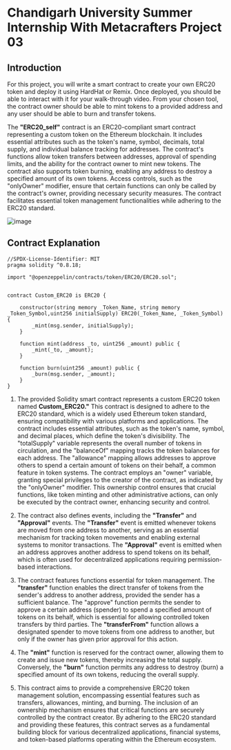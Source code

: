 # Chandigarh University Summer Internship With Metacrafters Project 03 

## Introduction 

For this project, you will write a smart contract to create your own ERC20 token and deploy it using HardHat or Remix. Once deployed, you should be able to interact with it for your walk-through video. From your chosen tool, the contract owner should be able to mint tokens to a provided address and any user should be able to burn and transfer tokens.

The **"ERC20_self"** contract is an ERC20-compliant smart contract representing a custom token on the Ethereum blockchain. It includes essential attributes such as the token's name, symbol, decimals, total supply, and individual balance tracking for addresses. The contract's functions allow token transfers between addresses, approval of spending limits, and the ability for the contract owner to mint new tokens. The contract also supports token burning, enabling any address to destroy a specified amount of its own tokens. Access controls, such as the "onlyOwner" modifier, ensure that certain functions can only be called by the contract's owner, providing necessary security measures. The contract facilitates essential token management functionalities while adhering to the ERC20 standard.

![image](https://github.com/Metacrafters0x1/Eth-Avax_Intermediate_Project_02/assets/149813536/7c02df2d-36f8-478f-be0e-9dd83ee380b4)


## Contract Explanation 

```solidity
//SPDX-License-Identifier: MIT
pragma solidity ^0.8.18;

import "@openzeppelin/contracts/token/ERC20/ERC20.sol";


contract Custom_ERC20 is ERC20 {

    constructor(string memory _Token_Name, string memory _Token_Symbol,uint256 initialSupply) ERC20(_Token_Name, _Token_Symbol) {
        _mint(msg.sender, initialSupply);
    }

    function mint(address _to, uint256 _amount) public {
        _mint(_to, _amount);
    } 

    function burn(uint256 _amount) public {
        _burn(msg.sender, _amount);
    }
}
```

1. The provided Solidity smart contract represents a custom ERC20 token named **Custom_ERC20."** This contract is designed to adhere to the ERC20 standard, which is a widely used Ethereum token standard, ensuring compatibility with various platforms and applications. The contract includes essential attributes, such as the token's name, symbol, and decimal places, which define the token's divisibility. The "totalSupply" variable represents the overall number of tokens in circulation, and the "balanceOf" mapping tracks the token balances for each address. The "allowance" mapping allows addresses to approve others to spend a certain amount of tokens on their behalf, a common feature in token systems. The contract employs an "owner" variable, granting special privileges to the creator of the contract, as indicated by the "onlyOwner" modifier. This ownership control ensures that crucial functions, like token minting and other administrative actions, can only be executed by the contract owner, enhancing security and control.

2. The contract also defines events, including the **"Transfer"** and **"Approval"** events. The **"Transfer"** event is emitted whenever tokens are moved from one address to another, serving as an essential mechanism for tracking token movements and enabling external systems to monitor transactions. The **"Approval"** event is emitted when an address approves another address to spend tokens on its behalf, which is often used for decentralized applications requiring permission-based interactions.

3. The contract features functions essential for token management. The **"transfer"** function enables the direct transfer of tokens from the sender's address to another address, provided the sender has a sufficient balance. The "approve" function permits the sender to approve a certain address (spender) to spend a specified amount of tokens on its behalf, which is essential for allowing controlled token transfers by third parties. The **"transferFrom"** function allows a designated spender to move tokens from one address to another, but only if the owner has given prior approval for this action.

4. The **"mint"** function is reserved for the contract owner, allowing them to create and issue new tokens, thereby increasing the total supply. Conversely, the **"burn"** function permits any address to destroy (burn) a specified amount of its own tokens, reducing the overall supply.

5. This contract aims to provide a comprehensive ERC20 token management solution, encompassing essential features such as transfers, allowances, minting, and burning. The inclusion of an ownership mechanism ensures that critical functions are securely controlled by the contract creator. By adhering to the ERC20 standard and providing these features, this contract serves as a fundamental building block for various decentralized applications, financial systems, and token-based platforms operating within the Ethereum ecosystem.


